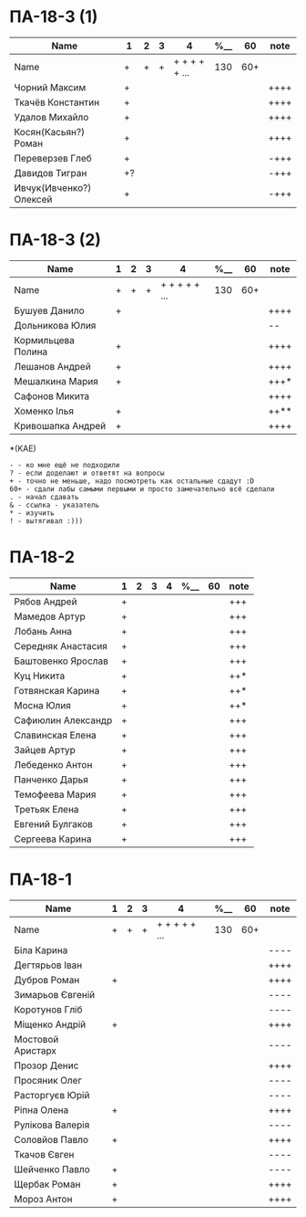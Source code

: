 # ПА-18-3 (1) 
|Name|1|2|3|4|________%__________|60|note|
| --- | --- | --- | --- | --- | --- | --- | --- |
|Name		|+|+|+|+ + + + + ...|		130		|60+||
|Чорний Максим		|+||||				||++++|
|Ткачёв	Константин	|+||||				||++++|
|Удалов	Михайло		|+||||				||++++|
|Косян(Касьян?) Роман 		|+||||				||++++|
|Переверзев Глеб	|+||||				||-+++|
|Давидов Тигран		|+?||||				||-+++|
|Ивчук(Ивченко?) Олексей		|+||||				||-+++|

# ПА-18-3 (2) 
|Name|1|2|3|4|________%__________|60|note|
| --- | --- | --- | --- | --- | --- | --- | --- |
|Name		|+|+|+|+ + + + + ...|		130		|60+||
|Бушуев Данило			|+||||				||++++|
|Дольникова Юлия		|||||				||--|
|Кормильцева Полина		|+||||				||++++|
|Лешанов Андрей			|+||||				||++++|
|Мешалкина Мария		|+||||				||+++*|
|Сафонов Микита			|||||				||++++|
|Хоменко Ілья			|+||||				||++**|
|Кривошапка Андрей		|+||||				||++++|


*(KAE)
```
- - ко мне ещё не подходили
? - если доделают и ответят на вопросы 
+ - точно не меньше, надо посмотреть как остальные сдадут :D  
60+ - сдали лабы самыми первыми и просто замечательно всё сделали
. - начал сдавать
& - ссылка - указатель
* - изучить
! - вытягивал :)))

```

# ПА-18-2
|Name|1|2|3|4|________%__________|60|note|
| --- | --- | --- | --- | --- | --- | --- | --- |
|Рябов Андрей			|+||||				||+++|
|Мамедов Артур			|+||||				||+++|
|Лобань Анна			|+||||				||+++|
|Середняк Анастасия		|+||||				||+++|
|Баштовенко Ярослав		|+||||				||+++|
|Куц Никита				|+||||				||++*|
|Готвянская Карина		|+||||				||++*|
|Мосна Юлия				|+||||				||++*|
|Сафиюлин Александр		|+||||				||+++|
|Славинская Елена		|+||||				||+++|
|Зайцев Артур			|+||||				||+++|
|Лебеденко Антон		|+||||				||+++|
|Панченко Дарья			|+||||				||+++|
|Темофеева Мария		|+||||				||+++|
|Третьяк Елена			|+||||				||+++|
|Евгений Булгаков		|+||||				||+++|
|Сергеева Карина		|+||||				||+++|

# ПА-18-1
|Name|1|2|3|4|________%__________|60|note|
| --- | --- | --- | --- | --- | --- | --- | --- |
|Name		|+|+|+|+ + + + + ...|		130		|60+||
|Біла Карина			|||||				||----|
|Дегтярьов Іван			|||||				||++++|
|Дубров Роман			|+||||				||++++|
|Зимарьов Євгеній		|||||				||----|
|Коротунов Гліб			|||||				||----|
|Міщенко Андрій			|+||||				||++++|
|Мостовой Аристарх		|||||				||----|
|Прозор Денис			|||||				||++++|
|Просяник Олег			|||||				||----|
|Расторгуєв Юрій		|||||				||----|
|Ріпна Олена			|+||||				||++++|
|Рулікова Валерія		|||||				||----|
|Соловйов Павло			|+||||				||++++|
|Ткачов Євген			|||||				||----|
|Шейченко Павло			|+||||				||----|
|Щербак Роман			|+||||				||++++|
|Мороз Антон			|+||||				||++++|





